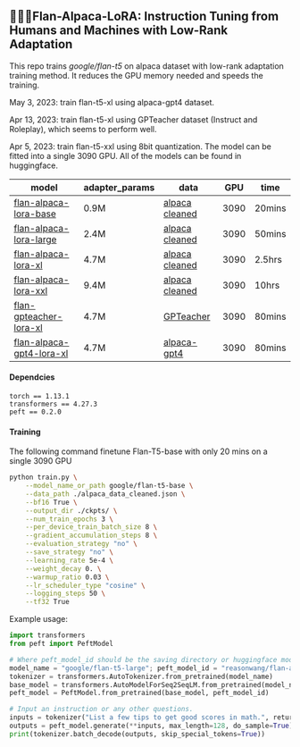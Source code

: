 ## 🍮🦙🤏Flan-Alpaca-LoRA: Instruction Tuning from Humans and Machines with Low-Rank Adaptation

This repo trains *google/flan-t5* on alpaca dataset with low-rank adaptation training method. It reduces the GPU memory needed and speeds the training.

May 3, 2023: train flan-t5-xl using alpaca-gpt4 dataset.

Apr 13, 2023: train flan-t5-xl using GPTeacher dataset (Instruct and Roleplay), which seems to perform well.

Apr 5, 2023: train flan-t5-xxl using 8bit quantization. The model can be fitted into a single 3090 GPU. All of the models can be found in huggingface.

| model                                                        | adapter_params | data                                                         | GPU  | time   |
| ------------------------------------------------------------ | -------------- | ------------------------------------------------------------ | ---- | ------ |
| [flan-alpaca-lora-base](https://huggingface.co/reasonwang/flan-alpaca-lora-base) | 0.9M           | [alpaca cleaned](https://github.com/gururise/AlpacaDataCleaned) | 3090 | 20mins |
| [flan-alpaca-lora-large](https://huggingface.co/reasonwang/flan-alpaca-lora-large) | 2.4M           | [alpaca cleaned](https://github.com/gururise/AlpacaDataCleaned) | 3090 | 50mins |
| [flan-alpaca-lora-xl](https://huggingface.co/reasonwang/flan-alpaca-lora-xl) | 4.7M           | [alpaca cleaned](https://github.com/gururise/AlpacaDataCleaned) | 3090 | 2.5hrs |
| [flan-alpaca-lora-xxl](https://huggingface.co/reasonwang/flan-alpaca-lora-xxl) | 9.4M           | [alpaca cleaned](https://github.com/gururise/AlpacaDataCleaned) | 3090 | 10hrs  |
| [flan-gpteacher-lora-xl](https://huggingface.co/reasonwang/flan-gpteacher-lora-xl) | 4.7M           | [GPTeacher](https://github.com/teknium1/GPTeacher)           | 3090 | 80mins |
| [flan-alpaca-gpt4-lora-xl](https://huggingface.co/reasonwang/flan-alpaca-gpt4-lora-xl) | 4.7M           | [alpaca-gpt4](https://github.com/Instruction-Tuning-with-GPT-4/GPT-4-LLM) | 3090 | 80mins |

#### Dependcies

```
torch == 1.13.1
transformers == 4.27.3
peft == 0.2.0
```

#### Training

The following command finetune Flan-T5-base with only 20 mins on a single 3090 GPU

```bash
python train.py \
    --model_name_or_path google/flan-t5-base \
    --data_path ./alpaca_data_cleaned.json \
    --bf16 True \
    --output_dir ./ckpts/ \
    --num_train_epochs 3 \
    --per_device_train_batch_size 8 \
    --gradient_accumulation_steps 8 \
    --evaluation_strategy "no" \
    --save_strategy "no" \
    --learning_rate 5e-4 \
    --weight_decay 0. \
    --warmup_ratio 0.03 \
    --lr_scheduler_type "cosine" \
    --logging_steps 50 \
    --tf32 True
```

Example usage:

```python
import transformers
from peft import PeftModel

# Where peft_model_id should be the saving directory or huggingface model id
model_name = "google/flan-t5-large"; peft_model_id = "reasonwang/flan-alpaca-lora-large"
tokenizer = transformers.AutoTokenizer.from_pretrained(model_name)
base_model = transformers.AutoModelForSeq2SeqLM.from_pretrained(model_name)
peft_model = PeftModel.from_pretrained(base_model, peft_model_id)

# Input an instruction or any other questions.
inputs = tokenizer("List a few tips to get good scores in math.", return_tensors="pt")
outputs = peft_model.generate(**inputs, max_length=128, do_sample=True)
print(tokenizer.batch_decode(outputs, skip_special_tokens=True))
```


